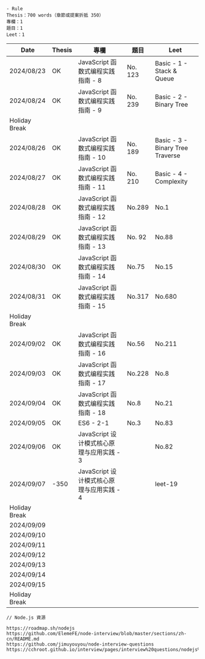 ```
- Rule
Thesis：700 words（章節或提案折抵 350）
專欄：1
題目：1
Leet：1
```

| Date          | Thesis | 專欄                                      | 題目    | Leet                             |
| ------------- | ------ | ----------------------------------------- | ------- | -------------------------------- |
| 2024/08/23    | OK     | JavaScript 函数式编程实践指南 - 8         | No. 123 | Basic - 1 - Stack & Queue        |
| 2024/08/24    | OK     | JavaScript 函数式编程实践指南 - 9         | No. 239 | Basic - 2 - Binary Tree          |
| Holiday Break |        |                                           |         |                                  |
| 2024/08/26    | OK     | JavaScript 函数式编程实践指南 - 10        | No. 189 | Basic - 3 - Binary Tree Traverse |
| 2024/08/27    | OK     | JavaScript 函数式编程实践指南 - 11        | No. 210 | Basic - 4 - Complexity           |
| 2024/08/28    | OK     | JavaScript 函数式编程实践指南 - 12        | No.289  | No.1                             |
| 2024/08/29    | OK     | JavaScript 函数式编程实践指南 - 13        | No. 92  | No.88                            |
| 2024/08/30    | OK     | JavaScript 函数式编程实践指南 - 14        | No.75   | No.15                            |
| 2024/08/31    | OK     | JavaScript 函数式编程实践指南 - 15        | No.317  | No.680                           |
| Holiday Break |        |                                           |         |                                  |
| 2024/09/02    | OK     | JavaScript 函数式编程实践指南 - 16        | No.56   | No.211                           |
| 2024/09/03    | OK     | JavaScript 函数式编程实践指南 - 17        | No.228  | No.8                             |
| 2024/09/04    | OK     | JavaScript 函数式编程实践指南 - 18        | No.8    | No.21                            |
| 2024/09/05    | OK     | ES6 - 2-1                                 | No.3    | No.83                            |
| 2024/09/06    | OK     | JavaScript 设计模式核心原理与应用实践 - 3 |         | No.82                            |
| 2024/09/07    | -350   | JavaScript 设计模式核心原理与应用实践 - 4 |         | leet-19                          |
| Holiday Break |        |                                           |         |                                  |
| 2024/09/09    |        |                                           |         |                                  |
| 2024/09/10    |        |                                           |         |                                  |
| 2024/09/11    |        |                                           |         |                                  |
| 2024/09/12    |        |                                           |         |                                  |
| 2024/09/13    |        |                                           |         |                                  |
| 2024/09/14    |        |                                           |         |                                  |
| 2024/09/15    |        |                                           |         |                                  |
| Holiday Break |        |                                           |         |                                  |

```
// Node.js 資源

https://roadmap.sh/nodejs
https://github.com/ElemeFE/node-interview/blob/master/sections/zh-cn/README.md
https://github.com/jimuyouyou/node-interview-questions
https://cchroot.github.io/interview/pages/interview%20questions/nodejs%E7%B2%BE%E9%80%89%E9%9D%A2%E8%AF%95%E9%A2%98.html
```

